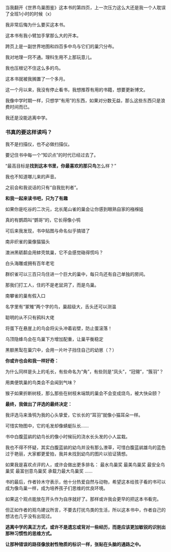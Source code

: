 当我翻开《世界鸟巢图鉴》这本书的第四页，上一次压力这么大还是我一个人耽误了全班1小时的时候（x）

我非常后悔为什么要买这本书。

这本书有我小臂加手掌那么大的开本。

跨页上是一副世界地图和四百多中鸟与它们的巢穴分布。



我对地理一窍不通。理科生用不上那玩意儿。



我也压根记不住这么多的鸟。



这本书就被我搁置了一个多月。



这一个月以来，我没有停止看书，我想推荐有用的书籍，想要更新博文。

我像中学时期一样，只想学“有用”的东西，如果对分数无益，那么这些东西只是浪费时间而已。



我还是没能逃离中学。



### 书真的要这样读吗？



我不是扫描仪，也不必做扫描仪。

要记住书中每一个“知识点”的时代已经过去了。



“最高目标是**找到这本书里，你最喜欢的那只鸟**怎么样？”

我也不知道哪儿来的声音。

之前会和我说话的只有“自我批判者”。



**和我一起来读书吧，只为了有趣**



如果你是吃谷的二次元，北长尾山雀的巢会让你感到眼熟自家的襁褓娃

真的有鹦鹉叫“鹦哥”的，它长得像小鸮

可后来我发现，书中贴图与命名似乎搞错了



南非织雀的巢像猫猫头

澳洲黑砺鹬会用蚌壳筑巢，它不会感觉硌得慌吗？

白头海雕或拥有百年老宅

群织雀可以三百只鸟住进一个巨大的巢中，每只鸟还有自己单独的房间。

那我们打工人，住的不是老鼠洞了，而是鸟巢。



南攀雀的巢有假入口



名字里有“冢雉”两个字的鸟，巢超级大，舌头还可以测温



聪明的从不只有鸦科大佬

将蛋下在悬崖上的鸟会将尖头冲着岩壁，防止蛋滚落！

乌顶隐蜂鸟会在鸟巢下方增加配重，让巢平衡稳定

黑额黑䴕在巢穴中，会用一片叶子挡住自己的幼崽（？）



**你或许也会和我一样好奇：**

为什么同样是头上的毛长，有些命名为“角”，有些则是“凤头”，“冠翎”，“簇羽”？

用粪便筑巢的鸟类会不会闻到气味？

猴子如果折断树枝，那么那些在树枝末端筑的巢会不会变成烧鸟，被大快朵颐？



**最终，我做出了评选的最终决定：**

我评选马来渔鸮为我的心头挚爱，它长长的“耳羽”就像小猫耳朵一样。

可惜实物图中，它的毛发却像蜻蜓队长……

书中白腹蓝鹟的幼鸟长的像小时候玩的浇水长头发的小人盆栽。

我也不得不怀疑，其实白腹蓝鹟的幼鸟并没有那么潦草，可惜白腹蓝鹟雄鸟的蓝色过于艳丽，大家都更爱拍，我并未找到幼鸟的图片以验证猜想。

如果我是喜欢点评的人，或许会做出更多排名：
最水鸟巢奖
最美鸟巢奖
最安全鸟巢奖
最富创意鸟巢奖
承载力最大鸟巢奖
……

书的最后，作者铃木守表示，他十分热爱自然与动物，希望这本给孩子看的书可以成为像鸟巢一样，成为培养孩子们思维的优良环境。



如果这个观点能放在开头作为自序就好了。那样或许我会更早的把这本书看完。

但正如作者的观鸟建议所言，不要去打扰鸟类的生活，所以这本书中，作者自己的想法也几乎没有出现过。



**逃离中学的真正方式，或许不是遗忘或背对一些经历，而是应该更加敏锐的识别出那种习惯性的思维方式。**

**让那种错误的路径像放射性物质的标识一样，张贴在头脑的通路之中。**
